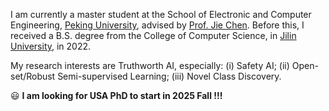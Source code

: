 I am currently a master student at the School of Electronic and Computer Engineering, [Peking University](https://www.pku.edu.cn/), advised by [Prof. Jie Chen](https://scholar.google.fi/citations?user=ZAZFfwwAAAAJ&hl=en). Before this, I received a B.S. degree from the College of Computer Science, in [Jilin University](https://www.jlu.edu.cn/), in 2022.

My research interests are Truthworth AI, especially: (i) Safety AI; (ii) Open-set/Robust Semi-supervised Learning; (iii) Novel Class Discovery.

😃 **I am looking for USA PhD to start in 2025 Fall !!!**
